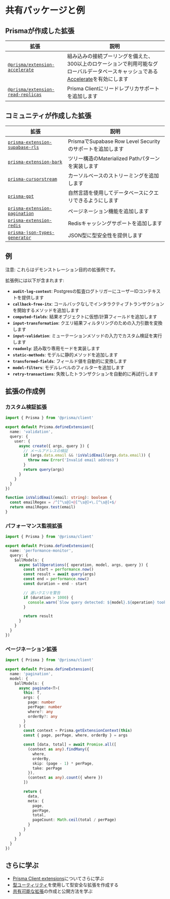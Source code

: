 # 共有パッケージと例

## Prismaが作成した拡張

| 拡張 | 説明 |
|------|------|
| [`@prisma/extension-accelerate`](https://www.npmjs.com/package/@prisma/extension-accelerate) | 組み込みの接続プーリングを備えた、300以上のロケーションで利用可能なグローバルデータベースキャッシュである[Accelerate](https://www.prisma.io/accelerate)を有効にします |
| [`@prisma/extension-read-replicas`](https://github.com/prisma/extension-read-replicas) | Prisma Clientにリードレプリカサポートを追加します |

## コミュニティが作成した拡張

| 拡張 | 説明 |
|------|------|
| [`prisma-extension-supabase-rls`](https://github.com/dthyresson/prisma-extension-supabase-rls) | PrismaでSupabase Row Level Securityのサポートを追加します |
| [`prisma-extension-bark`](https://github.com/adamjkb/bark) | ツリー構造のMaterialized Pathパターンを実装します |
| [`prisma-cursorstream`](https://github.com/etabits/prisma-cursorstream) | カーソルベースのストリーミングを追加します |
| [`prisma-gpt`](https://github.com/aliyeysides/prisma-gpt) | 自然言語を使用してデータベースにクエリできるようにします |
| [`prisma-extension-pagination`](https://github.com/deptyped/prisma-extension-pagination) | ページネーション機能を追加します |
| [`prisma-extension-redis`](https://github.com/yxx4c/prisma-extension-redis) | Redisキャッシングサポートを追加します |
| [`prisma-json-types-generator`](https://github.com/arthurfiorette/prisma-json-types-generator) | JSON型に型安全性を提供します |

## 例

注意: これらはデモンストレーション目的の拡張例です。

拡張例には以下が含まれます:

- **`audit-log-context`**: Postgresの監査ログトリガーにユーザーIDコンテキストを提供します
- **`callback-free-itx`**: コールバックなしでインタラクティブトランザクションを開始するメソッドを追加します
- **`computed-fields`**: 結果オブジェクトに仮想/計算フィールドを追加します
- **`input-transformation`**: クエリ結果フィルタリングのための入力引数を変換します
- **`input-validation`**: ミューテーションメソッドの入力でカスタム検証を実行します
- **`readonly`**: 読み取り専用モードを実装します
- **`static-methods`**: モデルに静的メソッドを追加します
- **`transformed-fields`**: フィールド値を自動的に変換します
- **`model-filters`**: モデルレベルのフィルターを追加します
- **`retry-transactions`**: 失敗したトランザクションを自動的に再試行します

## 拡張の作成例

### カスタム検証拡張

```typescript
import { Prisma } from '@prisma/client'

export default Prisma.defineExtension({
  name: 'validation',
  query: {
    user: {
      async create({ args, query }) {
        // メールアドレスの検証
        if (args.data.email && !isValidEmail(args.data.email)) {
          throw new Error('Invalid email address')
        }
        return query(args)
      }
    }
  }
})

function isValidEmail(email: string): boolean {
  const emailRegex = /^[^\s@]+@[^\s@]+\.[^\s@]+$/
  return emailRegex.test(email)
}
```

### パフォーマンス監視拡張

```typescript
import { Prisma } from '@prisma/client'

export default Prisma.defineExtension({
  name: 'performance-monitor',
  query: {
    $allModels: {
      async $allOperations({ operation, model, args, query }) {
        const start = performance.now()
        const result = await query(args)
        const end = performance.now()
        const duration = end - start

        // 遅いクエリを警告
        if (duration > 1000) {
          console.warn(`Slow query detected: ${model}.${operation} took ${duration}ms`)
        }

        return result
      }
    }
  }
})
```

### ページネーション拡張

```typescript
import { Prisma } from '@prisma/client'

export default Prisma.defineExtension({
  name: 'pagination',
  model: {
    $allModels: {
      async paginate<T>(
        this: T,
        args: {
          page: number
          perPage: number
          where?: any
          orderBy?: any
        }
      ) {
        const context = Prisma.getExtensionContext(this)
        const { page, perPage, where, orderBy } = args

        const [data, total] = await Promise.all([
          (context as any).findMany({
            where,
            orderBy,
            skip: (page - 1) * perPage,
            take: perPage
          }),
          (context as any).count({ where })
        ])

        return {
          data,
          meta: {
            page,
            perPage,
            total,
            pageCount: Math.ceil(total / perPage)
          }
        }
      }
    }
  }
})
```

## さらに学ぶ

- [Prisma Client extensions](/docs/orm/prisma-client/client-extensions)についてさらに学ぶ
- [型ユーティリティ](/docs/orm/prisma-client/client-extensions/type-utilities)を使用して型安全な拡張を作成する
- [共有可能な拡張](/docs/orm/prisma-client/client-extensions/shared-extensions)の作成と公開方法を学ぶ
